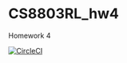 # CS8803RL_hw4
Homework 4

[![CircleCI](https://circleci.com/gh/nickrobinson/CS8803RL_hw4.svg?style=svg)](https://circleci.com/gh/nickrobinson/CS8803RL_hw4)
